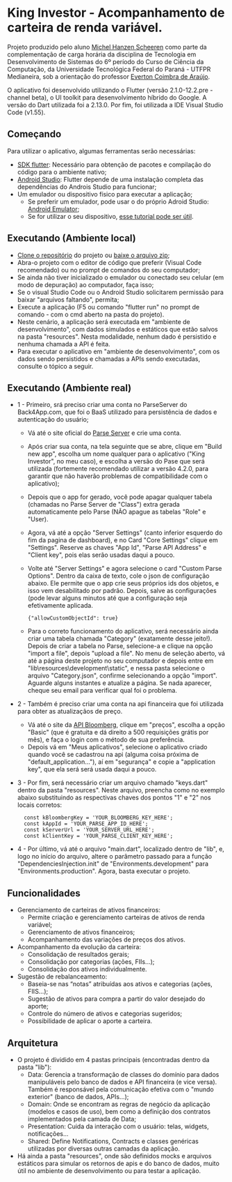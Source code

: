 # King Investor - Acompanhamento de carteira de renda variável.

Projeto produzido pelo aluno [Michel Hanzen Scheeren](https://github.com/MichelHanzenScheeren) como parte da complementação de carga horária da disciplina de Tecnologia em Desenvolvimento de Sistemas do 6º período do Curso de Ciência da Computação, da Universidade Tecnológica Federal do Paraná - UTFPR Medianeira, sob a orientação do professor [Everton Coimbra de Araújo](https://github.com/evertonfoz).

O aplicativo foi desenvolvido utilizando o Flutter (versão 2.1.0-12.2.pre - channel beta), o UI toolkit para desenvolvimento híbrido do Google. A versão do Dart utilizada foi a 2.13.0. Por fim, foi utilizada a IDE Visual Studio Code (v1.55).

## Começando
Para utilizar o aplicativo, algumas ferramentas serão necessárias:
* [SDK flutter](https://flutter.dev/docs/get-started/install): Necessário para obtenção de pacotes e compilação do código para o ambiente nativo;
* [Android Studio](https://developer.android.com/studio): Flutter depende de uma instalação completa das dependências do Androis Studio para funcionar;
* Um emulador ou dispositivo físico para executar a aplicação;
  * Se preferir um emulador, pode usar o do próprio Adroid Studio: [Android Emulator](https://developer.android.com/studio/run/emulator?hl=pt-br);
  * Se for utilizar o seu dispositivo, [esse tutorial pode ser útil](https://developer.android.com/studio/run/device?hl=pt-br).

## Executando (Ambiente local) 
* [Clone o repositório](https://github.com/MichelHanzenScheeren/king_investor.git) do projeto ou [baixe o arquivo zip](https://github.com/MichelHanzenScheeren/king_investor/archive/refs/heads/master.zip);
* Abra-o projeto com o editor de código que preferir (Visual Code recomendado) ou no prompt de comandos do seu computador;
* Se ainda não tiver inicializado o emulador ou conectado seu celular (em modo de depuração) ao computador, faça isso;
* Se o visual Studio Code ou o Android Studio solicitarem permissão para baixar "arquivos faltando", permita;
* Execute a aplicação (F5 ou comando "flutter run" no prompt de comando - com o cmd aberto na pasta do projeto).
* Neste cenário, a aplicação será executada em "ambiente de desenvolvimento", com dados simulados e estáticos que estão salvos na pasta "resources". Nesta modalidade, nenhum dado é persistido e nenhuma chamada a API é feita.
* Para executar o aplicativo em "ambiente de desenvolvimento", com os dados sendo persistidos e chamadas a APIs sendo executadas, consulte o tópico a seguir.

## Executando (Ambiente real)
* 1 - Primeiro, srá preciso criar uma conta no ParseServer do Back4App.com, que foi o BaaS utilizado para persistência de dados e autenticação do usuário;
  * Vá até o site oficial do [Parse Server](<https://www.back4app.com/>) e crie uma conta.
  * Após criar sua conta, na tela seguinte que se abre, clique em "Build new app", escolha um nome qualquer para o aplicativo ("King Investor", no meu caso), e escolha a versão do Pase que será utilizada (fortemente recomendado utilizar a versão 4.2.0, para garantir que não haverão problemas de compatibilidade com o aplicativo);
  * Depois que o app for gerado, você pode apagar qualquer tabela (chamadas no Parse Server de "Class") extra gerada automaticamente pelo Parse (NÃO apague as tabelas "Role" e "User).
  * Agora, vá até a opção "Server Settings" (canto inferior esquerdo do fim da pagina de dashboard), e no Card "Core Settings" clique em "Settings". Reserve as chaves "App Id", "Parse API Address" e "Client key", pois elas serão usadas daqui a pouco.
  * Volte até "Server Settings" e agora selecione o card "Custom Parse Options". Dentro da caixa de texto, cole o json de configuração abaixo. Ele permite que o app crie seus próprios ids dos objetos, e isso vem desabilitado por padrão. Depois, salve as configurações (pode levar alguns minutos até que a configuração seja efetivamente aplicada. 
  
        {"allowCustomObjectId": true}
  * Para o correto funcionamento do aplicativo, será necessário ainda criar uma tabela chamada "Category" (exatamente desse jeito!). Depois de criar a tabela no Parse, selecione-a e clique na opção "import a file", depois "upload a file". No menu de seleção aberto, vá até a página deste projeto no seu computador e depois entre em "lib\resources\development\static", e nessa pasta selecione o arquivo "Category.json", confirme selecionando a opção "import". Aguarde alguns instantes e atualize a página. Se nada aparecer, cheque seu email para verificar qual foi o problema.
* 2 - Também é preciso criar uma conta na api financeira que foi utilizada para obter as atualizaçãos de preço.
  * Vá até o site da [API Bloomberg](<https://rapidapi.com/pt/apidojo/api/Bloomberg%20Market%20and%20Financial%20News/?endpoint=apiendpoint_fe0f5da7-39e3-4920-89f3-8be55dd83304>), clique em "preços", escolha a opção "Basic" (que é gratuita e dá direito a 500 requisições grátis por mês), e faça o login com o método de sua preferência.
  * Depois vá em "Meus aplicativos", selecione o aplicativo criado quando você se cadastrou na api (alguma coisa próxima de "default_application..."), aí em "segurança" e copie a "application key", que ela será será usada daqui a pouco.
* 3 - Por fim, será necessário criar um arquivo chamado "keys.dart" dentro da pasta "resources". Neste arquivo, preencha como no exemplo abaixo substituindo as respectivas chaves dos pontos "1" e "2" nos locais corretos:  
  
        const kBloombergKey = 'YOUR_BLOOMBERG_KEY_HERE';  
        const kAppId = 'YOUR_PARSE_APP_ID_HERE';  
        const kServerUrl = 'YOUR_SERVER_URL_HERE';  
        const kClientKey = 'YOUR_PARSE_CLIENT_KEY_HERE';  
* 4 - Por último, vá até o arquivo "main.dart", localizado dentro de "lib", e, logo no início do arquivo, altere o parâmetro passado para a função "DependenciesInjection.init" de "Environments.development" para "Environments.production". Agora, basta executar o projeto.

## Funcionalidades
* Gerenciamento de carteiras de ativos financeiros:
  * Permite criação e gerenciamento carteiras de ativos de renda variável;
  * Gerenciamento de ativos financeiros;
  * Acompanhamento das variações de preços dos ativos.
* Acompanhamento da evolução da carteira:
  * Consolidação de resultados gerais;
  * Consolidação por categorias (ações, FIIs...);
  * Consolidação dos ativos individualmente.
* Sugestão de rebalanceamento:
  * Baseia-se nas “notas” atribuídas aos ativos e categorias (ações, FIIS…);
  * Sugestão de ativos para compra a partir do valor desejado do aporte;
  * Controle do número de ativos e categorias sugeridos;
  * Possibilidade de aplicar o aporte a carteira.

## Arquitetura
* O projeto é dividido em 4 pastas principais (encontradas dentro da pasta "lib"):
  * Data: Gerencia a transformação de classes do domínio para dados manipuláveis pelo banco de dados e API financeira (e vice versa). Também é responsável pela comunicação efetiva com o "mundo exterior" (banco de dados, APIs...);
  * Domain: Onde se encontram as regras de negócio da aplicação (modelos e casos de uso), bem como a definição dos contratos implementados pela camada de Data;
  * Presentation: Cuida da interação com o usuário: telas, widgets, notificações...
  * Shared: Define Notifications, Contracts e classes genéricas utilizadas por diversas outras camadas da aplicação.
* Há ainda a pasta "resources", onde são definidos mocks e arquivos estáticos para simular os retornos de apis e do banco de dados, muito útil no ambiente de desenvolvimento ou para testar a aplicação.


